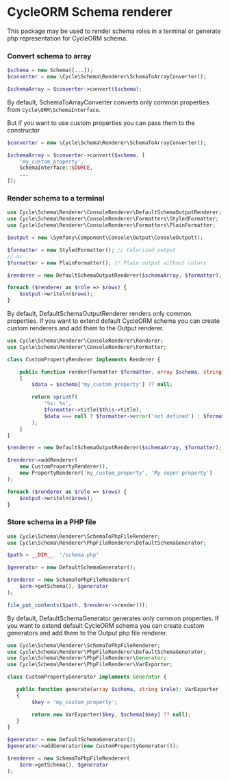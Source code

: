 # CycleORM Schema renderer

This package may be used to render schema roles in a terminal or generate php representation for CycleORM schema.

### Convert schema to array

```php
$schema = new Schema([...]);
$converter = new \Cycle\Schema\Renderer\SchemaToArrayConverter();

$schemaArray = $converter->convert($schema);
```

By default, SchemaToArrayConverter converts only common properties from `Cycle\ORM\SchemaInterface`.

But if you want to use custom properties you can pass them to the constructor
```php
$converter = new \Cycle\Schema\Renderer\SchemaToArrayConverter();

$schemaArray = $converter->convert($schema, [
    'my_custom_property',
    SchemaInterface::SOURCE,
    ...
]);
```

### Render schema to a terminal

```php
use Cycle\Schema\Renderer\ConsoleRenderer\DefaultSchemaOutputRenderer;
use Cycle\Schema\Renderer\ConsoleRenderer\Formatters\StyledFormatter;
use Cycle\Schema\Renderer\ConsoleRenderer\Formatters\PlainFormatter;

$output = new \Symfony\Component\Console\Output\ConsoleOutput();

$formatter = new StyledFormatter(); // Colorized output
// or
$formatter = new PlainFormatter(); // Plain output without colors

$renderer = new DefaultSchemaOutputRenderer($schemaArray, $formatter);

foreach ($renderer as $role => $rows) {
    $output->writeln($rows);
}
```

By default, DefaultSchemaOutputRenderer renders only common properties.
If you want to extend default CycleORM schema you can create custom renderers and add them to the Output renderer.

```php
use Cycle\Schema\Renderer\ConsoleRenderer\Renderer;
use Cycle\Schema\Renderer\ConsoleRenderer\Formatter;

class CustomPropertyRenderer implements Renderer {

    public function render(Formatter $formatter, array $schema, string $role): string
    {
        $data = $schema['my_custom_property'] ?? null;

        return sprintf(
            '%s: %s',
            $formatter->title($this->title),
            $data === null ? $formatter->error('not defined') : $formatter->typecast($data)
        );
    }
}

$renderer = new DefaultSchemaOutputRenderer($schemaArray, $formatter);

$renderer->addRenderer(
    new CustomPropertyRenderer(),
    new PropertyRenderer('my_custom_property', 'My super property')
);

foreach ($renderer as $role => $rows) {
    $output->writeln($rows);
}
```

### Store schema in a PHP file

```php
use Cycle\Schema\Renderer\SchemaToPhpFileRenderer;
use Cycle\Schema\Renderer\PhpFileRenderer\DefaultSchemaGenerator;

$path = __DIR__. '/schema.php'

$generator = new DefaultSchemaGenerator();

$renderer = new SchemaToPhpFileRenderer(
    $orm->getSchema(), $generator
);

file_put_contents($path, $renderer->render());
```

By default, DefaultSchemaGenerator generates only common properties.
If you want to extend default CycleORM schema you can create custom generators and add them to the Output php file renderer.


```php
use Cycle\Schema\Renderer\SchemaToPhpFileRenderer;
use Cycle\Schema\Renderer\PhpFileRenderer\DefaultSchemaGenerator;
use Cycle\Schema\Renderer\PhpFileRenderer\Generator;
use Cycle\Schema\Renderer\PhpFileRenderer\VarExporter;

class CustomPropertyGenerator implements Generator {

   public function generate(array $schema, string $role): VarExporter
   {
        $key = 'my_custom_property';

        return new VarExporter($key, $schema[$key] ?? null);
   }
}

$generator = new DefaultSchemaGenerator();
$generator->addGenerator(new CustomPropertyGenerator());

$renderer = new SchemaToPhpFileRenderer(
    $orm->getSchema(), $generator
);
```

